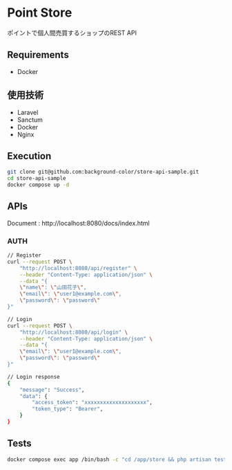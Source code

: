 # Point Store

ポイントで個人間売買するショップのREST API

## Requirements
- Docker

## 使用技術
- Laravel
- Sanctum
- Docker
- Nginx

## Execution 
```bash
git clone git@github.com:background-color/store-api-sample.git
cd store-api-sample
docker compose up -d
```

## APIs
Document : http://localhost:8080/docs/index.html

### AUTH
```bash
// Register
curl --request POST \
    "http://localhost:8080/api/register" \
    --header "Content-Type: application/json" \
    --data "{
    \"name\": \"山田花子\",
    \"email\": \"user1@example.com\",
    \"password\": \"password\"
}"

// Login
curl --request POST \
    "http://localhost:8080/api/login" \
    --header "Content-Type: application/json" \
    --data "{
    \"email\": \"user1@example.com\",
    \"password\": \"password\"
}"

// Login response
{
    "message": "Success",
    "data": {
        "access_token": "xxxxxxxxxxxxxxxxxxxx",
        "token_type": "Bearer",
    }
}
```


## Tests
```bash
docker compose exec app /bin/bash -c "cd /app/store && php artisan test"
```



